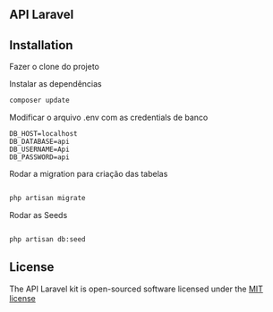 ## API Laravel


## Installation

Fazer o clone do projeto

Instalar as dependências
```bash
composer update
```
Modificar o arquivo .env com as credentials de banco

```
DB_HOST=localhost
DB_DATABASE=api
DB_USERNAME=Api
DB_PASSWORD=api

```

Rodar a migration para criação das tabelas

```bash

php artisan migrate

```

Rodar as Seeds


```bash

php artisan db:seed

```

## License

The API Laravel kit is open-sourced software licensed under the [MIT license](http://opensource.org/licenses/MIT)
